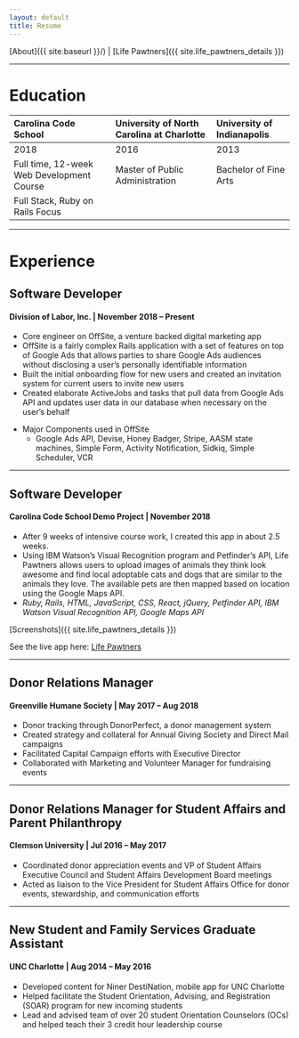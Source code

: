 ```yaml
---
layout: default
title: Resume
---
```

[About]({{ site.baseurl }}/) | [Life Pawtners]({{ site.life_pawtners_details }})

* * *
# Education

| Carolina Code School                      | University of North Carolina at Charlotte | University of Indianapolis |
|:------------------------------------------|:------------------------------------------|:---------------------------|
| 2018                                      | 2016                                      | 2013                       |
| Full time, 12-week Web Development Course | Master of Public Administration           | Bachelor of Fine Arts      |
| Full Stack, Ruby on Rails Focus           |                                           |                            |

* * *

# Experience
## Software Developer
#### Division of Labor, Inc. | November 2018 – Present

*   Core engineer on OffSite, a venture backed digital marketing app
*   OffSite is a fairly complex Rails application with a set of features on top of Google Ads that allows parties to share Google Ads audiences without disclosing a user’s personally identifiable information
*   Built the initial onboarding flow for new users and created an invitation system for current users to invite new users
*   Created elaborate ActiveJobs and tasks that pull data from Google Ads API and updates user data in our database when necessary on the user’s behalf
- Major Components used in OffSite
  - Google Ads API, Devise, Honey Badger, Stripe, AASM state machines, Simple Form, Activity Notification, Sidkiq, Simple Scheduler, VCR

* * *

## Software Developer
#### Carolina Code School Demo Project | November 2018

*   After 9 weeks of intensive course work, I created this app in about 2.5 weeks.
*   Using IBM Watson’s Visual Recognition program and Petfinder’s API, Life Pawtners allows users to upload images of animals they think look awesome and find local adoptable cats and dogs that are similar to the animals they love. The available pets are then mapped based on location using the Google Maps API.
*   _Ruby, Rails, HTML, JavaScript, CSS, React, jQuery, Petfinder API, IBM Watson Visual Recognition API, Google Maps API_

[Screenshots]({{ site.life_pawtners_details }})

See the live app here: [Life Pawtners](https://lifepawtners.herokuapp.com/)

* * *

## Donor Relations Manager
#### Greenville Humane Society | May 2017 – Aug 2018

*   Donor tracking through DonorPerfect, a donor management system
*   Created strategy and collateral for Annual Giving Society and Direct Mail campaigns
*   Facilitated Capital Campaign efforts with Executive Director
*   Collaborated with Marketing and Volunteer Manager for fundraising events

* * *

## Donor Relations Manager for Student Affairs and Parent Philanthropy
#### Clemson University | Jul 2016 – May 2017

*   Coordinated donor appreciation events and VP of Student Affairs Executive Council and Student Affairs Development Board meetings
*   Acted as liaison to the Vice President for Student Affairs Office for donor events, stewardship, and communication efforts

* * *

## New Student and Family Services Graduate Assistant
#### UNC Charlotte | Aug 2014 – May 2016

*   Developed content for Niner DestiNation, mobile app for UNC Charlotte
*   Helped facilitate the Student Orientation, Advising, and Registration (SOAR) program for new incoming students
*   Lead and advised team of over 20 student Orientation Counselors (OCs) and helped teach their 3 credit hour leadership course
